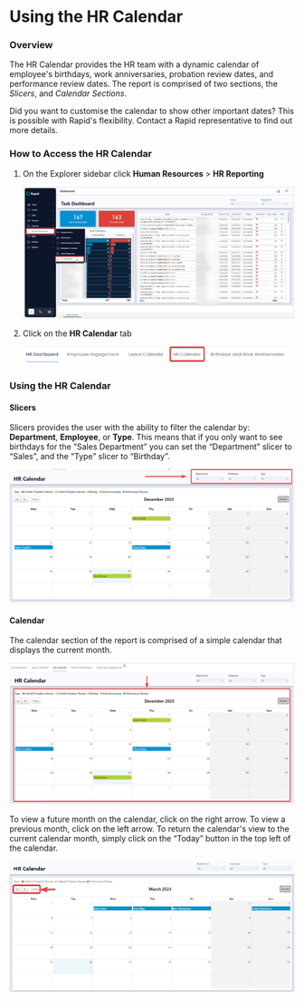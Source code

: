 # Using the HR Calendar

### Overview

The HR Calendar provides the HR team with a dynamic calendar of employee's birthdays, work anniversaries, probation review dates, and performance review dates. The report is comprised of two sections, the *Slicers*, and *Calendar Sections*.

Did you want to customise the calendar to show other important dates? This is possible with Rapid's flexibility. Contact a Rapid representative to find out more details.

### How to Access the HR Calendar

1. On the Explorer sidebar click **Human Resources** > **HR Reporting**  

    ![Side menu Explorer how to navigate to HR report](<Side menu navigate to HR report.png>)

2. Click on the **HR Calendar** tab  

    ![Tab strip navigate to HR calendar](<HR calendar tab location.png>)

### Using the HR Calendar

#### Slicers

Slicers provides the user with the ability to filter the calendar by: **Department**, **Employee**, or **Type**. This means that if you only want to see birthdays for the “Sales Department” you can set the “Department” slicer to “Sales”, and the “Type” slicer to “Birthday”.

![HR calendar slicers highlighted](<HR calendar slicers highlighted.png>)

#### Calendar

The calendar section of the report is comprised of a simple calendar that displays the current month.

![HR calendar calendar highlighted](<HR calendar calendar highlighted.png>)

 To view a future month on the calendar, click on the right arrow. To view a previous month, click on the left arrow. To return the calendar's view to the current calendar month, simply click on the “Today” button in the top left of the calendar.

![Where to locate the left, right, and today buttons for navigating through the HR calendar](<HR calendar navigation buttons.png>)